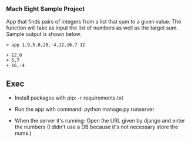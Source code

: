 ### Mach Eight Sample Project

App that finds pairs of integers from a list that
sum to a given value. The function will take as input the list of numbers as
well as the target sum.
​
Sample output is shown below.
```
> app 1,9,5,0,20,-4,12,16,7 12
​
+ 12,0
+ 5,7
+ 16,-4
```

## Exec

- Install packages with pip: -r requirements.txt

- Run the app with command: python manage.py runserver

- When the server it's running: Open the URL given by django and enter the numbers (I didn't use a DB because it's not necessary store the nums.)

